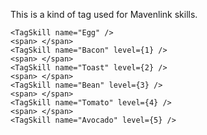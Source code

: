 This is a kind of tag used for Mavenlink skills.

```
<TagSkill name="Egg" />
<span> </span>
<TagSkill name="Bacon" level={1} />
<span> </span>
<TagSkill name="Toast" level={2} />
<span> </span>
<TagSkill name="Bean" level={3} />
<span> </span>
<TagSkill name="Tomato" level={4} />
<span> </span>
<TagSkill name="Avocado" level={5} />
```
